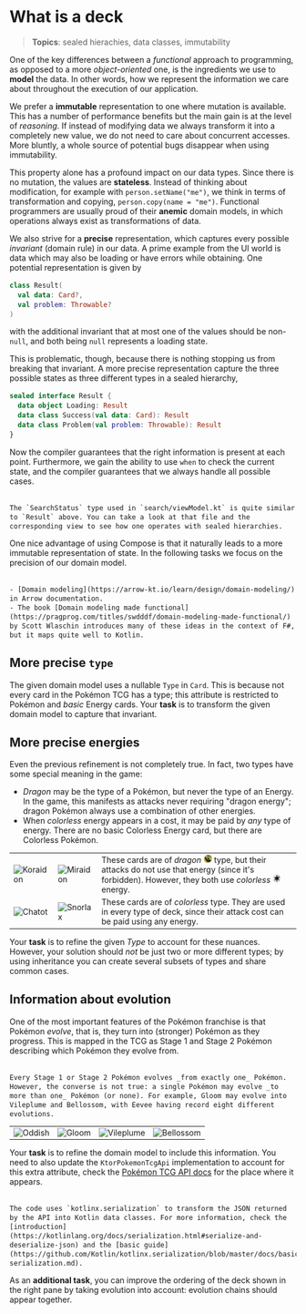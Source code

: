 # What is a deck

> **Topics**: sealed hierachies, data classes, immutability

One of the key differences between a _functional_ approach to programming, as opposed to a more _object-oriented_ one, is the ingredients we use to **model** the data. In other words, how we represent the information we care about throughout the execution of our application.

We prefer a **immutable** representation to one where mutation is available. This has a number of performance benefits but the main gain is at the level of _reasoning_. If instead of modifying data we always transform it into a completely new value, we do not need to care about concurrent accesses. More bluntly, a whole source of potential bugs disappear when using immutability.

This property alone has a profound impact on our data types. Since there is no mutation, the values are **stateless**. Instead of thinking about modification, for example with `person.setName("me")`, we think in terms of transformation and copying, `person.copy(name = "me")`. Functional programmers are usually proud of their **anemic** domain models, in which operations always exist as transformations of data.

We also strive for a **precise** representation, which captures every possible _invariant_ (domain rule) in our data. A prime example from the UI world is data which may also be loading or have errors while obtaining. One potential representation is given by

```kotlin
class Result(
  val data: Card?,
  val problem: Throwable?
)
```

with the additional invariant that at most one of the values should be non-`null`, and both being `null` represents a loading state.

This is problematic, though, because there is nothing stopping us from breaking that invariant. A more precise representation capture the three possible states as three different types in a sealed hierarchy,

```kotlin
sealed interface Result {
  data object Loading: Result
  data class Success(val data: Card): Result
  data class Problem(val problem: Throwable): Result
}
```

Now the compiler guarantees that the right information is present at each point. Furthermore, we gain the ability to use `when` to check the current state, and the compiler guarantees that we always handle all possible cases.

```admonish tip title="Sealed hierarchies are everywhere"

The `SearchStatus` type used in `search/viewModel.kt` is quite similar to `Result` above. You can take a look at that file and the corresponding view to see how one operates with sealed hierarchies.

```

One nice advantage of using Compose is that it naturally leads to a more immutable representation of state. In the following tasks we focus on the precision of our domain model.

```admonish info title="More on functional domain modeling"

- [Domain modeling](https://arrow-kt.io/learn/design/domain-modeling/) in Arrow documentation.
- The book [Domain modeling made functional](https://pragprog.com/titles/swdddf/domain-modeling-made-functional/) by Scott Wlaschin introduces many of these ideas in the context of F#, but it maps quite well to Kotlin.

```

## More precise `type`

The given domain model uses a nullable `Type` in `Card`. This is because not every card in the Pokémon TCG has a type; this attribute is restricted to Pokémon and _basic_ Energy cards. Your **task** is to transform the given domain model to capture that invariant.

## More precise energies

Even the previous refinement is not completely true. In fact, two types have some special meaning in the game:

- _Dragon_ may be the type of a Pokémon, but never the type of an Energy. In the game, this manifests as attacks never requiring "dragon energy"; dragon Pokémon always use a combination of other energies.
- When _colorless_ energy appears in a cost, it may be paid by _any_ type of energy. There are no basic Colorless Energy card, but there are Colorless Pokémon.

| | | |
|---|---|--|
| ![Koraidon](https://images.pokemontcg.io/svp/91_hires.png) | ![Miraidon](https://images.pokemontcg.io/svp/92_hires.png) | These cards are of _dragon_ <img src="images/dragon.png" height="15px" /> type, but their attacks do not use that energy (since it's forbidden). However, they both use _colorless_ <img src="images/colorless.png" height="15px" /> energy. |
| ![Chatot](https://images.pokemontcg.io/sv5/181_hires.png) | ![Snorlax](https://images.pokemontcg.io/svp/51_hires.png) | These cards are of _colorless_ type. They are used in every type of deck, since their attack cost can be paid using any energy. |

Your **task** is to refine the given _Type_ to account for these nuances. However, your solution should _not_ be just two or more different types; by using inheritance you can create several subsets of types and share common cases.

## Information about evolution

One of the most important features of the Pokémon franchise is that Pokémon _evolve_, that is, they turn into (stronger) Pokémon as they progress. This is mapped in the TCG as Stage 1 and Stage 2 Pokémon describing which Pokémon they evolve from.

```admonish bug title="One direction does not imply the other"

Every Stage 1 or Stage 2 Pokémon evolves _from exactly one_ Pokémon. However, the converse is not true: a single Pokémon may evolve _to more than one_ Pokémon (or none). For example, Gloom may evolve into Vileplume and Bellossom, with Eevee having record eight different evolutions.

```

| | | | |
|--|--|--|--|
| ![Oddish](https://images.pokemontcg.io/sv3pt5/43_hires.png) | ![Gloom](https://images.pokemontcg.io/sv3pt5/44_hires.png) | ![Vileplume](https://images.pokemontcg.io/sv3pt5/45_hires.png) | ![Bellossom](https://images.pokemontcg.io/sv3/3_hires.png) |

Your **task** is to refine the domain model to include this information. You need to also update the `KtorPokemonTcgApi` implementation to account for this extra attribute, check the [Pokémon TCG API docs](https://docs.pokemontcg.io/) for the place where it appears.

```admonish info title="kotlinx.serialization"

The code uses `kotlinx.serialization` to transform the JSON returned by the API into Kotlin data classes. For more information, check the [introduction](https://kotlinlang.org/docs/serialization.html#serialize-and-deserialize-json) and the [basic guide](https://github.com/Kotlin/kotlinx.serialization/blob/master/docs/basic-serialization.md).

```

As an **additional task**, you can improve the ordering of the deck shown in the right pane by taking evolution into account: evolution chains should appear together.
